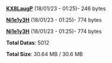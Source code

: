 [**KX8LaugP**](/data/KX8LaugP.txt) (18/01/23 - 01:25)- 246 bytes

[**Ni1e1y3H**](/data/Ni1e1y3H.txt) (18/01/23 - 01:25)- 774 bytes

[**Ni1e1y3H**](/data/Ni1e1y3H.txt) (18/01/23 - 01:25)- 774 bytes

**Total Datas**: 5012

**Total Size**: 30.64 MB / 30.6 MB